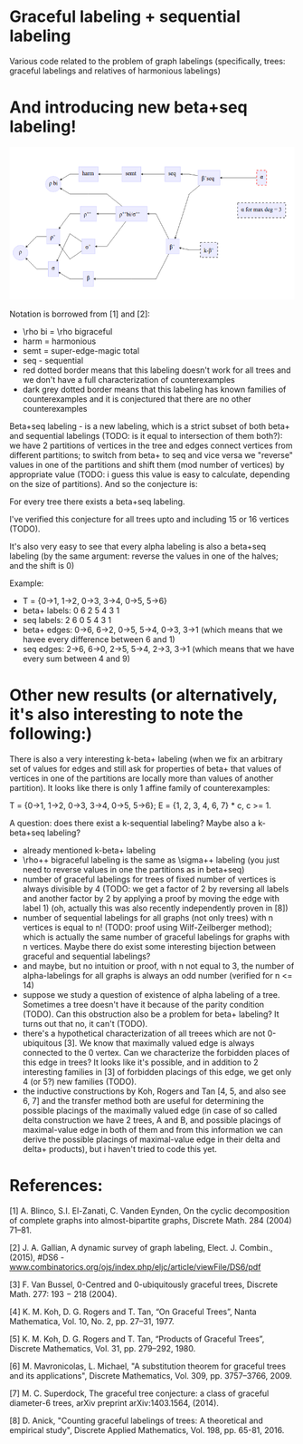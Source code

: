 # Graceful labeling + sequential labeling
Various code related to the problem of graph labelings (specifically, trees: graceful labelings and relatives of harmonious labelings)

# And introducing new beta+seq labeling!
![Tree labelings](/images/tree_labelings.png)

Notation is borrowed from [1] and [2]:
* \rho bi = \rho bigraceful
* harm = harmonious
* semt = super-edge-magic total
* seq - sequential
* red dotted border means that this labeling doesn't work for all trees and we don't have a full characterization of counterexamples
* dark grey dotted border means that this labeling has known families of counterexamples and it is conjectured that there are no other counterexamples

Beta+seq labeling - is a new labeling, which is a strict subset of both beta+ and sequential labelings (TODO: is it equal to intersection of them both?): we have 2 partitions of vertices in the tree and edges connect vertices from different partitions; to switch from beta+ to seq and vice versa we "reverse" values in one of the partitions and shift them (mod number of vertices) by appropriate value (TODO: i guess this value is easy to calculate, depending on the size of partitions). And so the conjecture is:

For every tree there exists a beta+seq labeling.

I've verified this conjecture for all trees upto and including 15 or 16 vertices (TODO).

It's also very easy to see that every alpha labeling is also a beta+seq labeling (by the same argument: reverse the values in one of the halves; and the shift is 0)

Example:
* T = {0->1, 1->2, 0->3, 3->4, 0->5, 5->6}
* beta+ labels: 0 6 2 5 4 3 1
* seq labels: 2 6 0 5 4 3 1
* beta+ edges: 0->6, 6->2, 0->5, 5->4, 0->3, 3->1 (which means that we havee every difference between 6 and 1)
* seq edges:   2->6, 6->0, 2->5, 5->4, 2->3, 3->1 (which means that we have every sum between 4 and 9)

# Other new results (or alternatively, it's also interesting to note the following:)
There is also a very interesting k-beta+ labeling (when we fix an arbitrary set of values for edges and still ask for properties of beta+ that values of vertices in one of the partitions are locally more than values of another partition). It looks like there is only 1 affine family of counterexamples:

T = {0->1, 1->2, 0->3, 3->4, 0->5, 5->6}; E = {1, 2, 3, 4, 6, 7} * c, c >= 1.

A question: does there exist a k-sequential labeling? Maybe also a k-beta+seq labeling?
* already mentioned k-beta+ labeling
* \rho++ bigraceful labeling is the same as \sigma++ labeling (you just need to reverse values in one the partitions as in beta+seq)
* number of graceful labelings for trees of fixed number of vertices is always divisible by 4 (TODO: we get a factor of 2 by reversing all labels and another factor by 2 by applying a proof by moving the edge with label 1) (oh, actually this was also recently independently proven in [8])
* number of sequential labelings for all graphs (not only trees) with n vertices is equal to n! (TODO: proof using Wilf-Zeilberger method); which is actually the same number of graceful labelings for graphs with n vertices. Maybe there do exist some interesting bijection between graceful and sequential labelings?
* and maybe, but no intuition or proof, with n not equal to 3, the number of alpha-labelings for all graphs is always an odd number (verified for n <= 14)
* suppose we study a question of existence of alpha labeling of a tree. Sometimes a tree doesn't have it because of the parity condition (TODO). Can this obstruction also be a problem for beta+ labeling? It turns out that no, it can't (TODO).
* there's a hypothetical characterization of all treees which are not 0-ubiquitous [3]. We know that maximally valued edge is always connected to the 0 vertex. Can we characterize the forbidden places of this edge in trees? It looks like it's possible, and in addition to 2 interesting families in [3] of forbidden placings of this edge, we get only 4 (or 5?) new families (TODO).
* the inductive constructions by Koh, Rogers and Tan [4, 5, and also see 6, 7] and the transfer method both are useful for determining the possible placings of the maximally valued edge (in case of so called delta construction we have 2 trees, A and B, and possible placings of maximal-value edge in both of them and from this information we can derive the possible placings of maximal-value edge in their delta and delta+ products), but i haven't tried to code this yet.

# References:

[1]  A. Blinco, S.I. El-Zanati, C. Vanden Eynden, On the cyclic decomposition of complete graphs into almost-bipartite graphs, Discrete Math. 284 (2004) 71–81.

[2] J. A. Gallian, A dynamic survey of graph labeling, Elect. J. Combin., (2015), #DS6 - www.combinatorics.org/ojs/index.php/eljc/article/viewFile/DS6/pdf

[3] F. Van Bussel, 0-Centred and 0-ubiquitously graceful trees, Discrete Math. 277: 193 − 218 (2004).

[4] K. M. Koh, D. G. Rogers and T. Tan, “On Graceful Trees”, Nanta Mathematica, Vol. 10, No. 2, pp. 27–31, 1977.

[5] K. M. Koh, D. G. Rogers and T. Tan, “Products of Graceful Trees”, Discrete Mathematics, Vol. 31, pp. 279–292, 1980.

[6] M. Mavronicolas, L. Michael, "A substitution theorem for graceful trees and its applications", Discrete Mathematics, Vol. 309, pp. 3757–3766, 2009.

[7] M. C. Superdock, The graceful tree conjecture: a class of graceful diameter-6 trees, arXiv preprint arXiv:1403.1564, (2014).

[8] D. Anick, "Counting graceful labelings of trees: A theoretical and empirical study", Discrete Applied Mathematics, Vol. 198, pp. 65-81, 2016.
